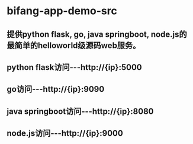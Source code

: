 # bifang-app-demo-src

## 提供python flask, go, java springboot, node.js的最简单的helloworld级源码web服务。
## python flask访问---http://{ip}:5000
## go访问---http://{ip}:9090
## java springboot访问---http://{ip}:8080
## node.js访问---http://{ip}:9000
